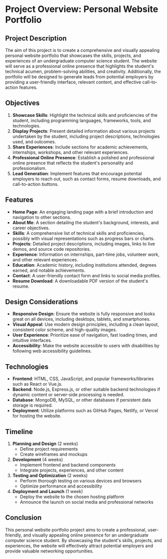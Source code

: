 # Project Overview: Personal Website Portfolio

## Project Description
The aim of this project is to create a comprehensive and visually appealing personal website portfolio that showcases the skills, projects, and experiences of an undergraduate computer science student. The website will serve as a professional online presence that highlights the student's technical acumen, problem-solving abilities, and creativity. Additionally, the portfolio will be designed to generate leads from potential employers by providing a user-friendly interface, relevant content, and effective call-to-action features.

## Objectives
1. **Showcase Skills**: Highlight the technical skills and proficiencies of the student, including programming languages, frameworks, tools, and technologies.
2. **Display Projects**: Present detailed information about various projects undertaken by the student, including project descriptions, technologies used, and outcomes.
3. **Share Experiences**: Include sections for academic achievements, internships, workshops, and other relevant experiences.
4. **Professional Online Presence**: Establish a polished and professional online presence that reflects the student's personality and professionalism.
5. **Lead Generation**: Implement features that encourage potential employers to reach out, such as contact forms, resume downloads, and call-to-action buttons.

## Features
- **Home Page**: An engaging landing page with a brief introduction and navigation to other sections.
- **About Me**: A section detailing the student's background, interests, and career objectives.
- **Skills**: A comprehensive list of technical skills and proficiencies, possibly with visual representations such as progress bars or charts.
- **Projects**: Detailed project descriptions, including images, links to live demos, and source code repositories.
- **Experience**: Information on internships, part-time jobs, volunteer work, and other relevant experiences.
- **Education**: Academic history, including institutions attended, degrees earned, and notable achievements.
- **Contact**: A user-friendly contact form and links to social media profiles.
- **Resume Download**: A downloadable PDF version of the student's resume.

## Design Considerations
- **Responsive Design**: Ensure the website is fully responsive and looks great on all devices, including desktops, tablets, and smartphones.
- **Visual Appeal**: Use modern design principles, including a clean layout, consistent color scheme, and high-quality images.
- **User Experience**: Prioritize ease of navigation, fast loading times, and intuitive interfaces.
- **Accessibility**: Make the website accessible to users with disabilities by following web accessibility guidelines.

## Technologies
- **Frontend**: HTML, CSS, JavaScript, and popular frameworks/libraries such as React or Vue.js.
- **Backend**: Node.js, Express.js, or other suitable backend technologies if dynamic content or server-side processing is needed.
- **Database**: MongoDB, MySQL, or other databases if persistent data storage is required.
- **Deployment**: Utilize platforms such as GitHub Pages, Netlify, or Vercel for hosting the website.

## Timeline
1. **Planning and Design** (2 weeks)
   - Define project requirements
   - Create wireframes and mockups
2. **Development** (4 weeks)
   - Implement frontend and backend components
   - Integrate projects, experiences, and other content
3. **Testing and Optimization** (2 weeks)
   - Perform thorough testing on various devices and browsers
   - Optimize performance and accessibility
4. **Deployment and Launch** (1 week)
   - Deploy the website to the chosen hosting platform
   - Announce the launch on social media and professional networks

## Conclusion
This personal website portfolio project aims to create a professional, user-friendly, and visually appealing online presence for an undergraduate computer science student. By showcasing the student's skills, projects, and experiences, the website will effectively attract potential employers and provide valuable networking opportunities.
``` ▋
